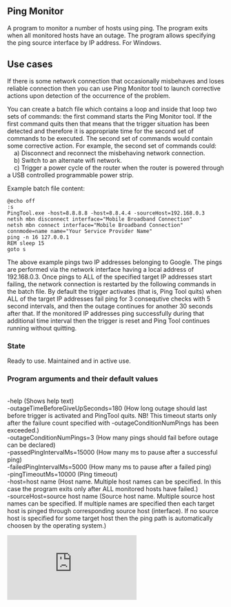 ## Ping Monitor
A program to monitor a number of hosts using ping. The program exits when all monitored hosts have an outage. The program allows specifying the ping source interface by IP address. For Windows.

## Use cases
If there is some network connection that occasionally misbehaves and loses reliable connection then you can use Ping Monitor tool to launch corrective actions upon detection of the occurrence of the problem. 

You can create a batch file which contains a loop and inside that loop two sets of commands: the first command starts the Ping Monitor tool. If the first command quits then that means that the trigger situation has been detected and therefore it is appropriate time for the second set of commands to be executed. The second set of commands would contain some corrective action. For example, the second set of commands could:
<br>&nbsp;&nbsp;&nbsp;&nbsp;a) Disconnect and reconnect the misbehaving network connection.
<br>&nbsp;&nbsp;&nbsp;&nbsp;b) Switch to an alternate wifi network.
<br>&nbsp;&nbsp;&nbsp;&nbsp;c) Trigger a power cycle of the router when the router is powered through a USB controlled programmable power strip.

Example batch file content:

	@echo off
	:s
	PingTool.exe -host=8.8.8.8 -host=8.8.4.4 -sourceHost=192.168.0.3
	netsh mbn disconnect interface="Mobile Broadband Connection"
	netsh mbn connect interface="Mobile Broadband Connection" connmode=name name="Your Service Provider Name"
	ping -n 16 127.0.0.1
	REM sleep 15
	goto s

The above example pings two IP addresses belonging to Google. The pings are performed via the network interface having a local address of 192.168.0.3. Once pings to ALL of the specified target IP addresses start failing, the network connection is restarted by the following commands in the batch file. By default the trigger activates (that is, Ping Tool quits) when ALL of the target IP addresses fail ping for 3 consequtive checks with 5 second intervals, and then the outage continues for another 30 seconds after that. If the monitored IP addresses ping successfully during that additional time interval then the trigger is reset and Ping Tool continues running without quitting.

### State
Ready to use. Maintained and in active use.

### Program arguments and their default values
<br>-help (Shows help text)
<br>-outageTimeBeforeGiveUpSeconds=180 (How long outage should last before trigger is activated and PingTool quits. NB! This timeout starts only after the failure count specified with -outageConditionNumPings has been exceeded.)
<br>-outageConditionNumPings=3 (How many pings should fail before outage can be declared)
<br>-passedPingIntervalMs=15000 (How many ms to pause after a successful ping)
<br>-failedPingIntervalMs=5000 (How many ms to pause after a failed ping)
<br>-pingTimeoutMs=10000 (Ping timeout)
<br>-host=host name (Host name. Multiple host names can be specified. In this case the program exits only after ALL monitored hosts have failed.)
<br>-sourceHost=source host name (Source host name. Multiple source host names can be specified. If multiple names are specified then each target host is pinged through corresponding source host (interface). If no source host is specified for some target host then the ping path is automatically choosen by the operating system.)


[![Analytics](https://ga-beacon.appspot.com/UA-351728-28/PingTool/README.md?pixel)](https://github.com/igrigorik/ga-beacon)    
